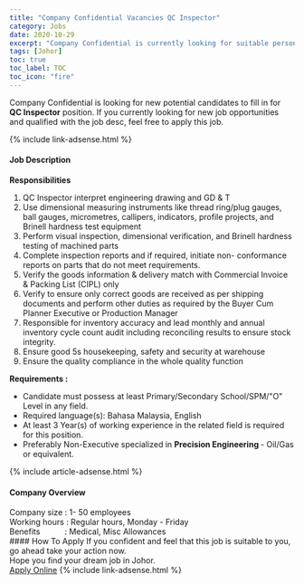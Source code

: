 ```yaml
---
title: "Company Confidential Vacancies QC Inspector" 
category: Jobs 
date: 2020-10-29 
excerpt: "Company Confidential is currently looking for suitable person to fill in the QC Inspector which positioned at Johor" 
tags: [Johor] 
toc: true 
toc_label: TOC 
toc_icon: "fire" 
--- 
```


<p>Company Confidential is looking for new potential candidates to fill in for <b>QC Inspector</b> position. If you currently looking for new job opportunities and qualified with the job desc, feel free to apply this job.
</p>{% include link-adsense.html %} 
<div><div><h4>Job Description</h4></div><div><div><span><div><div><div><strong>Responsibilities</strong></div><ol><li>QC Inspector interpret engineering drawing and GD &amp; T</li><li>Use dimensional measuring instruments like thread ring/plug gauges, ball gauges, micrometres, callipers, indicators, profile projects, and Brinell hardness test equipment</li><li>Perform visual inspection, dimensional verification, and Brinell hardness testing of machined parts</li><li>Complete inspection reports and if required, initiate non- conformance reports on parts that do not meet requirements.</li><li>Verify the goods information &amp; delivery match with Commercial Invoice &amp; Packing List (CIPL) only</li><li>Verify to ensure only correct goods are received as per shipping documents and perform other duties as required by the Buyer Cum Planner Executive or Production Manager</li><li>Responsible for inventory accuracy and lead monthly and annual inventory cycle count audit including reconciling results to ensure stock integrity.</li><li>Ensure good 5s housekeeping, safety and security at warehouse</li><li>Ensure the quality compliance in the whole quality function</li></ol><div><strong>Requirements :</strong></div></div><ul><li>Candidate must possess at least Primary/Secondary School/SPM/"O" Level&#160;in any field.</li><li>Required language(s):&#160;Bahasa Malaysia, English</li><li>At least 3&#160;Year(s) of working experience in the related field is required for this position.</li><li>Preferably Non-Executive specialized in <strong>Precision Engineering </strong>- Oil/Gas or equivalent.</li></ul></div></span></div></div></div> 
{% include article-adsense.html %} 
<div><div><h4>Company Overview</h4></div><div><div><span><div><div>Company size : 1- 50 employees</div>
<div>Working hours : Regular hours, Monday - Friday</div>
<div>Benefits&#160; &#160; &#160; &#160; &#160; &#160;: Medical, Misc Allowances</div></div></span></div></div></div> 
#### How To Apply 
If you confident and feel that this job is suitable to you, go ahead take your action now. <br/> 
Hope you find your dream job in Johor. <br/> 
<a href="https://www.jobstreet.com.my/en/job/qc-inspector-4414082?jobId=jobstreet-my-job-4414082&sectionRank=16&token=0~2cc9a854-a3d2-4d38-8ea0-3133aacf417d&fr=SRP%20View%20In%20New%20Ta" class="btn btn--info" target="_blank" rel="nofollow noopenner">Apply Online</a> 
{% include link-adsense.html %} 